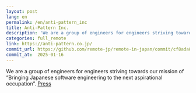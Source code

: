 ```yaml
---
layout: post
lang: en
permalink: /en/anti-pattern_inc
title: Anti-Pattern Inc.
description: 'We are a group of engineers for engineers striving towards our mission of “Bringing Japanese software engineering to the next aspirational occupation”. Press'
categories: full_remote
link: https://anti-pattern.co.jp/
commit_url: https://github.com/remote-jp/remote-in-japan/commit/cf8ada8eae0f29603e476cd235d4527e9ea268e4
commit_at:  2025-01-16
---
```


<p>We are a group of engineers for engineers striving towards our mission of “Bringing Japanese software engineering to the next aspirational occupation”. <a href="https://prtimes.jp/main/html/rd/p/000000002.000054643.html">Press</a></p>
